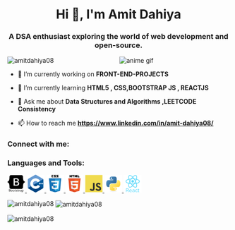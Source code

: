 
<h1 align="center">Hi 👋, I'm Amit Dahiya</h1>
<h3 align="center">A DSA enthusiast exploring the world of web development and open-source.</h3>
<img align="right" width="250" src="https://thumbs.gfycat.com/DeliriousFarEgret-max-1mb.gif" alt="anime gif">
<p align="left"> <img src="https://komarev.com/ghpvc/?username=amitdahiya08&label=Profile%20views&color=0e75b6&style=flat" alt="amitdahiya08" /> </p>

- 🔭 I’m currently working on **FRONT-END-PROJECTS**

- 🌱 I’m currently learning **HTML5 , CSS,BOOTSTRAP JS , REACTJS**

- 💬 Ask me about **Data Structures and Algorithms ,LEETCODE Consistency**

- 📫 How to reach me **https://www.linkedin.com/in/amit-dahiya08/**

<h3 align="left">Connect with me:</h3>
<p align="left">
</p>

<h3 align="left">Languages and Tools:</h3>
<p align="left"> <a href="https://getbootstrap.com" target="_blank" rel="noreferrer"> <img src="https://raw.githubusercontent.com/devicons/devicon/master/icons/bootstrap/bootstrap-plain-wordmark.svg" alt="bootstrap" width="40" height="40"/> </a> <a href="https://www.w3schools.com/cpp/" target="_blank" rel="noreferrer"> <img src="https://raw.githubusercontent.com/devicons/devicon/master/icons/cplusplus/cplusplus-original.svg" alt="cplusplus" width="40" height="40"/> </a> <a href="https://www.w3schools.com/css/" target="_blank" rel="noreferrer"> <img src="https://raw.githubusercontent.com/devicons/devicon/master/icons/css3/css3-original-wordmark.svg" alt="css3" width="40" height="40"/> </a> <a href="https://www.w3.org/html/" target="_blank" rel="noreferrer"> <img src="https://raw.githubusercontent.com/devicons/devicon/master/icons/html5/html5-original-wordmark.svg" alt="html5" width="40" height="40"/> </a> <a href="https://developer.mozilla.org/en-US/docs/Web/JavaScript" target="_blank" rel="noreferrer"> <img src="https://raw.githubusercontent.com/devicons/devicon/master/icons/javascript/javascript-original.svg" alt="javascript" width="40" height="40"/> </a> <a href="https://www.python.org" target="_blank" rel="noreferrer"> <img src="https://raw.githubusercontent.com/devicons/devicon/master/icons/python/python-original.svg" alt="python" width="40" height="40"/> </a> <a href="https://reactjs.org/" target="_blank" rel="noreferrer"> <img src="https://raw.githubusercontent.com/devicons/devicon/master/icons/react/react-original-wordmark.svg" alt="react" width="40" height="40"/> </a> </p>

<p><img align="left" src="https://github-readme-stats.vercel.app/api/top-langs?username=amitdahiya08&show_icons=true&locale=en&layout=compact" alt="amitdahiya08" /></p>

<p>&nbsp;<img align="center" src="https://github-readme-stats.vercel.app/api?username=amitdahiya08&show_icons=true&locale=en" alt="amitdahiya08" /></p>

<p><img align="center" src="https://github-readme-streak-stats.herokuapp.com/?user=amitdahiya08&" alt="amitdahiya08" /></p>
